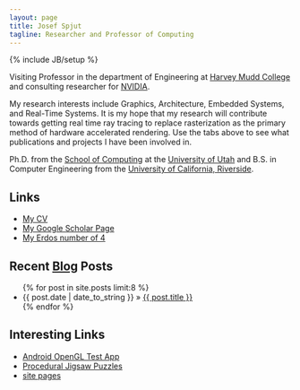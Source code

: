 ```yaml
---
layout: page
title: Josef Spjut
tagline: Researcher and Professor of Computing
---
```

{% include JB/setup %}

Visiting Professor in the department of Engineering at [Harvey
Mudd College][HMC] and consulting researcher for [NVIDIA][].

My research interests include Graphics, Architecture, Embedded
Systems, and Real-Time Systems. It is my hope that my research will contribute towards getting real
time ray tracing to replace rasterization as the primary method of
hardware accelerated rendering.
Use the tabs above to see what publications and projects I
have been involved in.

Ph.D. from the [School of Computing][SoC] at the [University of
Utah][UofU] and B.S. in Computer Engineering from the
[University of California, Riverside][UCR].

## Links

* [My CV][CV]
* [My Google Scholar Page][GScholar]
* [My Erdos number of 4][Erdos]

## Recent [Blog](/blog/) Posts

   [GScholar]: http://scholar.google.com/citations?user=WzhSQzkAAAAJ
   [Erdos]: http://academic.research.microsoft.com/VisualExplorer#3829195&1112639
   [CV]: http://www.cs.utah.edu/~sjosef/CV.pdf
   [HMC]: http://hmc.edu
   [NVIDIA]: http://research.nvidia.com
   [SoC]: http://www.cs.utah.edu
   [UofU]: http://www.utah.edu
   [UCR]: http://ucr.edu

<ul class="posts">
  {% for post in site.posts limit:8 %}
    <li><span>{{ post.date | date_to_string }}</span> &raquo; <a href="{{ BASE_PATH }}{{ post.url }}">{{ post.title }}</a></li>
  {% endfor %}
</ul>

## Interesting Links

* [Android OpenGL Test App](http://www3.hmc.edu/~jspjut/OpenGLTest-debug.apk)
* [Procedural Jigsaw Puzzles](http://n-e-r-v-o-u-s.com/projects/puzzles/)
* [site pages](pages.html)
